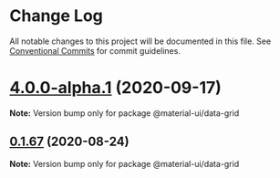 # Change Log

All notable changes to this project will be documented in this file.
See [Conventional Commits](https://conventionalcommits.org) for commit guidelines.

# [4.0.0-alpha.1](https://github.com/dtassone/material-ui-x/compare/v0.1.67...v4.0.0-alpha.1) (2020-09-17)

**Note:** Version bump only for package @material-ui/data-grid





## [0.1.67](https://github.com/oliviertassinari/material-ui-x/compare/v0.1.66...v0.1.67) (2020-08-24)

**Note:** Version bump only for package @material-ui/data-grid
